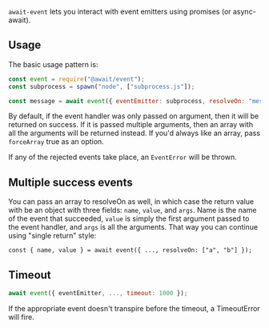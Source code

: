 
`await-event` lets you interact with event emitters using promises (or async-await).

## Usage
The basic usage pattern is:

```javascript
const event = require("@await/event");
const subprocess = spawn("node", ["subprocess.js"]);

const message = await event({ eventEmitter: subprocess, resolveOn: "message", rejectOn:["close", "error"] });
```

By default, if the event handler was only passed on argument, then it will be returned on success. If it is passed
multiple arguments, then an array with all the arguments will be returned instead. If you'd always like an array,
pass `forceArray` true as an option.

If any of the rejected events take place, an `EventError` will be thrown.

## Multiple success events

You can pass an array to resolveOn as well, in which case the return value with be an object with three fields: `name`, `value`, and `args`. Name is the name of the event that succeeded, `value` is simply the first argument passed to the event handler, and `args` is all the arguments. That way you can continue using "single return" style:

```
const { name, value } = await event({ ..., resolveOn: ["a", "b"] });
```

## Timeout

```javascript
await event({ eventEmitter, ..., timeout: 1000 });
```

If the appropriate event doesn't transpire before the timeout, a TimeoutError will fire.
